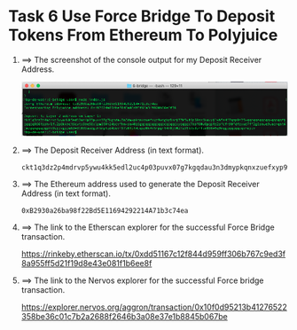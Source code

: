 # Task 6 Use Force Bridge To Deposit Tokens From Ethereum To Polyjuice


1. ==> The screenshot of the console output for my Deposit Receiver Address.
     
    <img src="https://github.com/topma/Nervos-Task/blob/main/Task-6/screenshot_of_the_console_output_Deposit_Receiver_Address.png?sanitize=true&raw=true" />

2. ==> The Deposit Receiver Address (in text format).
     
      ```
      ckt1q3dz2p4mdrvp5ywu4kk5edl2uc4p03puvx07g7kgqdau3n3dmypkqnxzuefxyp9wdghglncj77k5wt6p59sx6kukyjlwh5s467qgp8m25yqqqqqsqqqqqvqqqqqfjqqqqq866tsshxlfu2p8kkact6cwtx8ae58xlpm858m24scvfhnksa40z6gqqqqpqqqqqqcqqqqqxyqqqqx7asf60w8pqpte2sfcfn90fdfzxue7ff2g8sawe9wacnqat6jmygqngqqqqpxv9ejjvgz2u63w3l839aadguh5rgtqd4devf97a0fpt4uqsz0k4v5npgnt4x8j9027z9559y3pffcm836w5q9rqgqqqqqqcqxhejqv
      
      ```
        
3. ==> The Ethereum address used to generate the Deposit Receiver Address (in text format).

     ```
    0xB2930a26ba98f22Bd5E11694292214A71b3c74ea
    ```

4. ==> The link to the Etherscan explorer for the successful Force Bridge transaction.

    https://rinkeby.etherscan.io/tx/0xdd51167c12f844d959ff306b767c9ed3f8a955ff5d21f19d8e43e081f1b6ee8f


5. ==> The link to the Nervos explorer for the successful Force bridge transaction. 

    https://explorer.nervos.org/aggron/transaction/0x10f0d95213b41276522358be36c01c7b2a2688f2646b3a08e37e1b8845b067be
    
    

